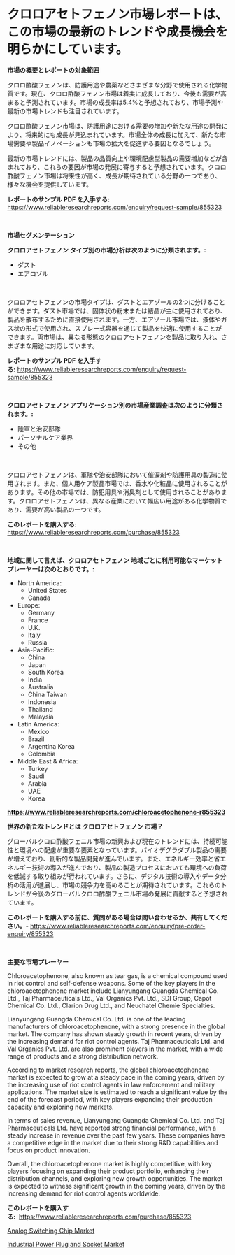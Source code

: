 <p><h1>クロロアセトフェノン市場レポートは、この市場の最新のトレンドや成長機会を明らかにしています。</h1></p><p><strong>市場の概要とレポートの対象範囲</strong></p>
<p><p>クロロ酢酸フェノンは、防護用途や農薬などさまざまな分野で使用される化学物質です。現在、クロロ酢酸フェノン市場は着実に成長しており、今後も需要が高まると予測されています。市場の成長率は5.4%と予想されており、市場予測や最新の市場トレンドも注目されています。</p><p>クロロ酢酸フェノン市場は、防護用途における需要の増加や新たな用途の開発により、将来的にも成長が見込まれています。市場全体の成長に加えて、新たな市場需要や製品イノベーションも市場の拡大を促進する要因となるでしょう。</p><p>最新の市場トレンドには、製品の品質向上や環境配慮型製品の需要増加などが含まれており、これらの要因が市場の発展に寄与すると予想されています。クロロ酢酸フェノン市場は将来性が高く、成長が期待されている分野の一つであり、様々な機会を提供しています。</p></p>
<p><strong>レポートのサンプル PDF を入手する:</strong> <a href="https://www.reliableresearchreports.com/enquiry/request-sample/855323">https://www.reliableresearchreports.com/enquiry/request-sample/855323</a></p>
<p>&nbsp;</p>
<p><strong>市場セグメンテーション</strong></p>
<p><strong>クロロアセトフェノン タイプ別の市場分析は次のように分類されます。:</strong></p>
<p><ul><li>ダスト</li><li>エアロゾル</li></ul></p>
<p>&nbsp;</p>
<p><p>クロロアセトフェノンの市場タイプは、ダストとエアゾールの2つに分けることができます。ダスト市場では、固体状の粉末または結晶が主に使用されており、製品を散布するために直接使用されます。一方、エアゾール市場では、液体やガス状の形式で使用され、スプレー式容器を通じて製品を快適に使用することができます。両市場は、異なる形態のクロロアセトフェノンを製品に取り入れ、さまざまな用途に対応しています。</p></p>
<p><strong>レポートのサンプル PDF を入手する:</strong>&nbsp;<a href="https://www.reliableresearchreports.com/enquiry/request-sample/855323">https://www.reliableresearchreports.com/enquiry/request-sample/855323</a></p>
<p>&nbsp;</p>
<p><strong> クロロアセトフェノン アプリケーション別の市場産業調査は次のように分類されます。:</strong></p>
<p><ul><li>陸軍と治安部隊</li><li>パーソナルケア業界 </li><li>その他</li></ul></p>
<p>&nbsp;</p>
<p><p>クロロアセトフェノンは、軍隊や治安部隊において催涙剤や防護用具の製造に使用されます。また、個人用ケア製品市場では、香水や化粧品に使用されることがあります。その他の市場では、防犯用具や消臭剤として使用されることがあります。クロロアセトフェノンは、異なる産業において幅広い用途がある化学物質であり、需要が高い製品の一つです。</p></p>
<p><strong>このレポートを購入する:</strong>&nbsp; <a href="https://www.reliableresearchreports.com/purchase/855323">https://www.reliableresearchreports.com/purchase/855323</a></p>
<p>&nbsp;</p>
<p><strong>地域に関して言えば、クロロアセトフェノン 地域ごとに利用可能なマーケットプレーヤーは次のとおりです。:</strong></p>
<p><ul>
    <li>
        North America:
        <ul>
            <li>United States</li>
            <li>Canada</li>
        </ul>
    </li>
    <li>
        Europe:
        <ul>
            <li>Germany</li>
            <li>France</li>
            <li>U.K.</li>
            <li>Italy</li>
            <li>Russia</li>
        </ul>
    </li>
    <li>
        Asia-Pacific:
        <ul>
            <li>China</li>
            <li>Japan</li>
            <li>South Korea</li>
            <li>India</li>
            <li>Australia</li>
            <li>China Taiwan</li>
            <li>Indonesia</li>
            <li>Thailand</li>
            <li>Malaysia</li>
        </ul>
    </li>
    <li>
        Latin America:
        <ul>
            <li>Mexico</li>
            <li>Brazil</li>
            <li>Argentina Korea</li>
            <li>Colombia</li>
        </ul>
    </li>
    <li>
        Middle East & Africa:
        <ul>
            <li>Turkey</li>
            <li>Saudi</li>
            <li>Arabia</li>
            <li>UAE</li>
            <li>Korea</li>
        </ul>
    </li>
    </ul></p>
<p><strong><a href="https://www.reliableresearchreports.com/chloroacetophenone-r855323">https://www.reliableresearchreports.com/chloroacetophenone-r855323</a></strong>&nbsp;</p>
<p><strong>世界の新たなトレンドとは クロロアセトフェノン 市場？</strong></p>
<p><p>グローバルクロロ酢酸フェニル市場の新興および現在のトレンドには、持続可能性と環境への配慮が重要な要素となっています。バイオデグラダブル製品の需要が増えており、創新的な製品開発が進んでいます。また、エネルギー効率と省エネルギー技術の導入が進んでおり、製品の製造プロセスにおいても環境への負荷を低減する取り組みが行われています。さらに、デジタル技術の導入やデータ分析の活用が進展し、市場の競争力を高めることが期待されています。これらのトレンドが今後のグローバルクロロ酢酸フェニル市場の発展に貢献すると予想されています。</p></p>
<p><strong>このレポートを購入する前に、質問がある場合は問い合わせるか、共有してください。</strong>- <a href="https://www.reliableresearchreports.com/enquiry/pre-order-enquiry/855323">https://www.reliableresearchreports.com/enquiry/pre-order-enquiry/855323</a></p>
<p>&nbsp;</p>
<p><strong>主要な市場プレーヤー</strong></p>
<p><p>Chloroacetophenone, also known as tear gas, is a chemical compound used in riot control and self-defense weapons. Some of the key players in the chloroacetophenone market include Lianyungang Guangda Chemical Co. Ltd., Taj Pharmaceuticals Ltd., Val Organics Pvt. Ltd., SDI Group, Capot Chemical Co. Ltd., Clarion Drug Ltd., and Neuchatel Chemie Specialties.</p><p>Lianyungang Guangda Chemical Co. Ltd. is one of the leading manufacturers of chloroacetophenone, with a strong presence in the global market. The company has shown steady growth in recent years, driven by the increasing demand for riot control agents. Taj Pharmaceuticals Ltd. and Val Organics Pvt. Ltd. are also prominent players in the market, with a wide range of products and a strong distribution network.</p><p>According to market research reports, the global chloroacetophenone market is expected to grow at a steady pace in the coming years, driven by the increasing use of riot control agents in law enforcement and military applications. The market size is estimated to reach a significant value by the end of the forecast period, with key players expanding their production capacity and exploring new markets.</p><p>In terms of sales revenue, Lianyungang Guangda Chemical Co. Ltd. and Taj Pharmaceuticals Ltd. have reported strong financial performance, with a steady increase in revenue over the past few years. These companies have a competitive edge in the market due to their strong R&D capabilities and focus on product innovation.</p><p>Overall, the chloroacetophenone market is highly competitive, with key players focusing on expanding their product portfolio, enhancing their distribution channels, and exploring new growth opportunities. The market is expected to witness significant growth in the coming years, driven by the increasing demand for riot control agents worldwide.</p></p>
<p><strong>このレポートを購入する:</strong>&nbsp;&nbsp;<a href="https://www.reliableresearchreports.com/purchase/855323">https://www.reliableresearchreports.com/purchase/855323</a></p>
<p><p><a href="https://automatic-knee-4c7.notion.site/Analog-Switching-Chip-Market-Research-Report-Its-History-and-Forecast-2024-to-2031-7ad5f2e9c6574be0a38a493ecb79d0f9">Analog Switching Chip Market</a></p><p><a href="https://sulfuric-clavicle-d39.notion.site/Decoding-Industrial-Power-Plug-and-Socket-Market-Metrics-Market-Share-Trends-and-Growth-Patterns-af79827af55b4ee59b997a12dc7f6ccc">Industrial Power Plug and Socket Market</a></p></p>